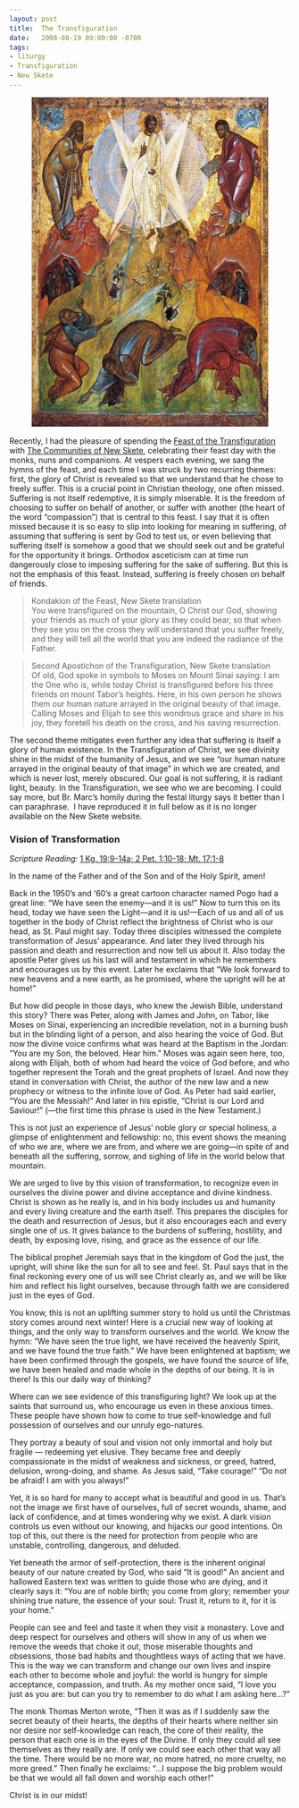 ```yaml
---
layout: post
title:  The Transfiguration
date:   2008-08-19 09:00:00 -0700
tags:
- liturgy
- Transfiguration
- New Skete
---
```

<figure class="image"><img src="/assets/images/Transfiguration_by_Feofan_Grek_from_Spaso-Preobrazhensky_Cathedral_in_Pereslavl-Zalessky_(15th_c,_Tretyakov_gallery).jpeg" alt="The Transfiguration, the School of Theophan the Greek. State Tretyakov Gallery, Moscow"></figure>
<p>Recently, I had the pleasure of spending the <a href="http://orthodoxwiki.org/Transfiguration" target="_blank">Feast of the Transfiguration</a> with <a href="http://newskete.com/" target="_blank" title="The Communities of New Skete">The Communities of New Skete</a>, celebrating their feast day with the monks, nuns and companions.  At vespers each evening, we sang the hymns of the feast, and each time I was struck by two recurring themes: first, the glory of Christ is revealed so that we understand that he chose to freely suffer.  This is a crucial point in Christian theology, one often missed.  Suffering is not itself redemptive, it is simply miserable.  It is the freedom of choosing to suffer on behalf of another, or suffer with another (the heart of the word “compassion”) that is central to this feast.  I say that it is often missed because it is so easy to slip into looking for meaning in suffering, of assuming that suffering is sent by God to test us, or even believing that suffering itself is somehow a good that we should seek out and be grateful for the opportunity it brings.  Orthodox asceticism can at time run dangerously close to imposing suffering for the sake of suffering.  But this is not the emphasis of this feast.  Instead, suffering is freely chosen on behalf of friends.</p>
<blockquote>Kondakion of the Feast, New Skete translation</br>You were transfigured on the mountain, O Christ our God, showing your friends as much of your glory as they could bear, so that when they see you on the cross they will understand that you suffer freely, and they will tell all the world that you are indeed the radiance of the Father.</blockquote>
<blockquote>Second Apostichon of the Transfiguration, New Skete translation</br>Of old, God spoke in symbols to Moses on Mount Sinai saying: I am the One who is, while today Christ is transfigured before his three friends on mount Tabor’s heights.  Here, in his own person he shows them our human nature arrayed in the original beauty of that image.  Calling Moses and Elijah to see this wondrous grace and share in his joy, they foretell his death on the cross, and his saving resurrection.</blockquote>
<p>The second theme mitigates even further any idea that suffering is itself a glory of human existence.  In the Transfiguration of Christ, we see divinity shine in the midst of the humanity of Jesus, and we see “our human nature arrayed in the original beauty of that image” in which we are created, and which is never lost, merely obscured.  Our goal is not suffering, it is radiant light, beauty.  In the Transfiguration, we see who we are becoming.  I could say more, but Br. Marc’s homily during the festal liturgy says it better than I can paraphrase.  I have reproduced it in full below as it is no longer available on the New Skete website.
</p>
<h3>Vision of Transformation</h3>
<p><em>Scripture Reading:</em> <a href="http://bible.oremus.org/?ql=86190174" target="_blank">1 Kg. 19:9-14a; 2 Pet. 1:10-18; Mt. 17:1-8</a></p>
In the name of the Father and of the Son and of the Holy Spirit, amen!

Back in the 1950’s and ‘60’s a great cartoon character named Pogo had a great line: “We have seen the enemy—and it is us!” Now to turn this on its head, today we have seen the Light—and it is us!—Each of us and all of us together in the body of Christ reflect the brightness of Christ who is our head, as St. Paul might say. Today three disciples witnessed the complete transformation of Jesus’ appearance. And later they lived through his passion and death and resurrection and now tell us about it. Also today the apostle Peter gives us his last will and testament in which he remembers and encourages us by this event. Later he exclaims that “We look forward to new heavens and a new earth, as he promised, where the upright will be at home!”

But how did people in those days, who knew the Jewish Bible, understand this story? There was Peter, along with James and John, on Tabor, like Moses on Sinai, experiencing an incredible revelation, not in a burning bush but in the blinding light of a person, and also hearing the voice of God. But now the divine voice confirms what was heard at the Baptism in the Jordan: “You are my Son, the beloved. Hear him.” Moses was again seen here, too, along with Elijah, both of whom had heard the voice of God before, and who together represent the Torah and the great prophets of Israel. And now they stand in conversation with Christ, the author of the new law and a new prophecy or witness to the infinite love of God. As Peter had said earlier, “You are the Messiah!” And later in his epistle, “Christ is our Lord and Saviour!” (—the first time this phrase is used in the New Testament.)

This is not just an experience of Jesus’ noble glory or special holiness, a glimpse of enlightenment and fellowship: no, this event shows the meaning of who we are, where we are from, and where we are going—in spite of and beneath all the suffering, sorrow, and sighing of life in the world below that mountain.

We are urged to live by this vision of transformation, to recognize even in ourselves the divine power and divine acceptance and divine kindness. Christ is shown as he really is, and in his body includes us and humanity and every living creature and the earth itself. This prepares the disciples for the death and resurrection of Jesus, but it also encourages each and every single one of us. It gives balance to the burdens of suffering, hostility, and death, by exposing love, rising, and grace as the essence of our life.

The biblical prophet Jeremiah says that in the kingdom of God the just, the upright, will shine like the sun for all to see and feel. St. Paul says that in the final reckoning every one of us will see Christ clearly as, and we will be like him and reflect his light ourselves, because through faith we are considered just in the eyes of God.

You know, this is not an uplifting summer story to hold us until the Christmas story comes around next winter! Here is a crucial new way of looking at things, and the only way to transform ourselves and the world. We know the hymn: “We have seen the true light, we have received the heavenly Spirit, and we have found the true faith.” We have been enlightened at baptism; we have been confirmed through the gospels, we have found the source of life, we have been healed and made whole in the depths of our being. It is in there! Is this our daily way of thinking?

Where can we see evidence of this transfiguring light? We look up at the saints that surround us, who encourage us even in these anxious times. These people have shown how to come to true self-knowledge and full possession of ourselves and our unruly ego-natures.

They portray a beauty of soul and vision not only immortal and holy but fragile — redeeming yet elusive. They became free and deeply compassionate in the midst of weakness and sickness, or greed, hatred, delusion, wrong-doing, and shame. As Jesus said, “Take courage!” “Do not be afraid! I am with you always!”

Yet, it is so hard for many to accept what is beautiful and good in us. That’s not the image we first have of ourselves, full of secret wounds, shame, and lack of confidence, and at times wondering why we exist. A dark vision controls us even without our knowing, and hijacks our good intentions. On top of this, out there is the need for protection from people who are unstable, controlling, dangerous, and deluded.

Yet beneath the armor of self-protection, there is the inherent original beauty of our nature created by God, who said “It is good!” An ancient and hallowed Eastern text was written to guide those who are dying, and it clearly says it: “You are of noble birth; you come from glory; remember your shining true nature, the essence of your soul: Trust it, return to it, for it is your home.”

People can see and feel and taste it when they visit a monastery. Love and deep respect for ourselves and others will show in any of us when we remove the weeds that choke it out, those miserable thoughts and obsessions, those bad habits and thoughtless ways of acting that we have. This is the way we can transform and change our own lives and inspire each other to become whole and joyful: the world is hungry for simple acceptance, compassion, and truth. As my mother once said, “I love you just as you are: but can you try to remember to do what I am asking here…?”

The monk Thomas Merton wrote, “Then it was as if I suddenly saw the secret beauty of their hearts, the depths of their hearts where neither sin nor desire nor self-knowledge can reach, the core of their reality, the person that each one is in the eyes of the Divine. If only they could all see themselves as they really are. If only we could see each other that way all the time. There would be no more war, no more hatred, no more cruelty, no more greed.” Then finally he exclaims: “…I suppose the big problem would be that we would all fall down and worship each other!”

Christ is in our midst!
